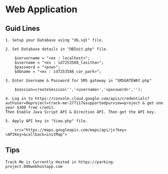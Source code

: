 # Web Application


## Guid Lines

	1. Setup your Database using "db.sql" file.
	
	2. Set Database details in "DBInit.php" file.
	
		$servername = "<ex : localhost>";
		$username = "<ex : id7253588_lasitha>";
		$password = "<psw>";
		$dbname = "<ex : id7253588_car_park>";
		
  	3. Enter Username & Password for SMS gateway in "SMSGATEWAY.php"
	
		$session=createSession('','<username>','<password>',''); 
		
	4. Log in to https://console.cloud.google.com/apis/credentials?authuser=0&project=track-me-277117&supportedpurview=project & get one year $300 free credit.
	Then Enable Java Script API & Direction API. Then get the API key.
  	
	5. Apply API key in "View.php" file.
		    
		src="https://maps.googleapis.com/maps/api/js?key=<APIKey>&callback=initMap">
	
## Tips
	Track Me is Currently Hosted in https://parking-project.000webhostapp.com
